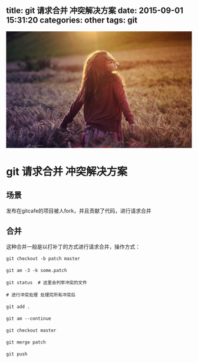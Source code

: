title: git 请求合并 冲突解决方案
date: 2015-09-01 15:31:20
categories: other
tags: git
---
![](/images/s08.jpg)
# git 请求合并 冲突解决方案

## 场景
发布在gitcafe的项目被人fork，并且贡献了代码，进行请求合并

## 合并
这种合并一般是以打补丁的方式进行请求合并，操作方式：
```
git checkout -b patch master

git am -3 -k some.patch

git status  # 这里会列举冲突的文件 

# 进行冲突处理 处理完所有冲突后

git add .

git am --continue

git checkout master

git merge patch

git push 

```
